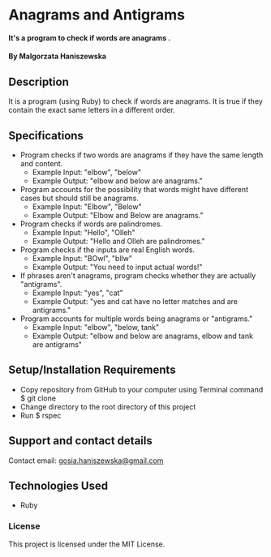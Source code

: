 # Anagrams and Antigrams

#### It's a program to check if words are anagrams .

#### By Malgorzata Haniszewska

## Description
It is a program (using Ruby) to check if words are anagrams. It is true if they contain the exact same letters in a different order.

## Specifications
* Program checks if two words are anagrams if they have the same length and content.
  * Example Input: "elbow", "below"
  * Example Output: "elbow and below are anagrams."
* Program accounts for the possibility that words might have different cases but should still be anagrams.
  * Example Input: "Elbow", "Below"
  * Example Output: "Elbow and Below are anagrams."
* Program checks if words are palindromes.
  * Example Input: "Hello", "Olleh"
  * Example Output: "Hello and Olleh are palindromes."
* Program checks if the inputs are real English words.
  * Example Input: "BOwl", "bllw"
  * Example Output: "You need to input actual words!"
* If phrases aren't anagrams, program checks whether they are actually "antigrams".
  * Example Input: "yes", "cat"
  * Example Output: "yes and cat have no letter matches and are antigrams."
* Program accounts for multiple words being anagrams or "antigrams."
  * Example Input: "elbow", "below, tank"
  * Example Output: "elbow and below are anagrams, elbow and tank are antigrams"

## Setup/Installation Requirements

* Copy repository from GitHub to your computer using Terminal command $ git clone
* Change directory to the root directory of this project
* Run $ rspec

## Support and contact details

Contact email: gosia.haniszewska@gmail.com

## Technologies Used

* Ruby

### License

This project is licensed under the MIT License.

